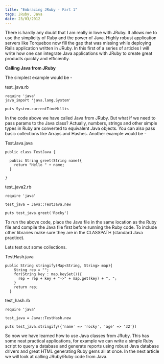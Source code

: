 ```yaml
--- 
title: "Embracing JRuby - Part 1"
tags: JRuby, Java
date: 23/03/2012
---
```


There is hardly any doubt that I am really in love with JRuby. It allows me to use the simplicity of Ruby and the power of Java. Highly robust application servers like Torquebox now fill the gap that was missing while deploying Rails application written in JRuby. In this first of a series of articles I will write how one can integrate Java applications with JRuby to create great products quickly and efficiently.

**Calling Java from JRuby**

The simplest example would be -

test_java.rb

    require 'java'
    java_import 'java.lang.System'

    puts System.currentTimeMillis
  
In the code above we have called Java from JRuby. But what if we need to pass params to the Java class? Actually, numbers, strings and other simple types in Ruby are converted to equivalent Java objects. You can also pass basic collections like Arrays and Hashes. Another example would be -

TestJava.java

    public class TestJava {

      public String greet(String name){
        return "Hello " + name;
      }

    }

test_java2.rb

    require 'java'

    test_java = Java::TestJava.new

    puts test_java.greet('Rocky')

To run the above code, place the Java file in the same location as the Ruby file and compile the Java file first before running the Ruby code. To include other libraries make sure they are in the CLASSPATH (standard Java practice).

Lets test out some collections.

TestHash.java

    public String stringify(Map<String, String> map){
        String rep = "";
        for(String key : map.keySet()){
          rep = rep + key + "->" + map.get(key) + ", ";
        }
        return rep;
      }

test_hash.rb

    require 'java'

    test_java = Java::TestHash.new

    puts test_java.stringify({'name' => 'rocky', 'age' => '32'})


So now we have learned how to use Java classes from JRuby. This has some neat practical applications, for example we can write a simple Ruby script to query a database and generate reports using robust Java database drivers and great HTML generating Ruby gems all at once. In the next article we will look at calling JRuby/Ruby code from Java.